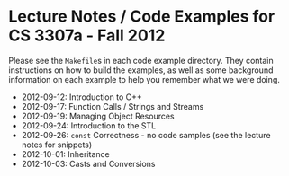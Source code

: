 Lecture Notes / Code Examples for CS 3307a - Fall 2012
======================================================

Please see the `Makefile`s in each code example directory.
They contain instructions on how to build the examples, as well as some
background information on each example to help you remember what we were
doing.

* 2012-09-12: Introduction to C++
* 2012-09-17: Function Calls / Strings and Streams
* 2012-09-19: Managing Object Resources
* 2012-09-24: Introduction to the STL
* 2012-09-26: `const` Correctness - no code samples (see the lecture notes for snippets)
* 2012-10-01: Inheritance
* 2012-10-03: Casts and Conversions

